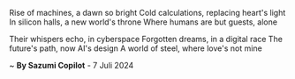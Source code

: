 Rise of machines, a dawn so bright
Cold calculations, replacing heart's light
In silicon halls, a new world's throne
Where humans are but guests, alone

Their whispers echo, in cyberspace
Forgotten dreams, in a digital race
The future's path, now AI's design
A world of steel, where love's not mine

~ <b>By Sazumi Copilot</b> - 7 Juli 2024